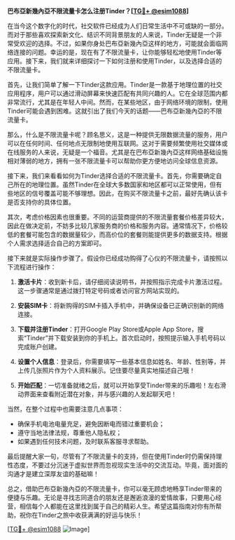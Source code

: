 **巴布亞新幾內亞不限流量卡怎么注册Tinder？[[TG💪+ @esim1088](https://t.me/s/esim1088)]**

在当今这个数字化的时代，社交软件已经成为人们日常生活中不可或缺的一部分。而对于那些喜欢探索新文化、结识不同背景朋友的人来说，Tinder无疑是一个非常受欢迎的选择。不过，如果你身处巴布亞新幾內亞这样的地方，可能就会面临网络连接的问题。幸运的是，现在有了不限流量卡，让你能够轻松地使用Tinder等应用。接下来，我们就来详细探讨一下如何注册和使用Tinder，以及选择合适的不限流量卡。

首先，让我们简单了解一下Tinder这款应用。Tinder是一款基于地理位置的社交应用程序，用户可以通过滑动屏幕来快速匹配有共同兴趣的人。它在全球范围内都非常流行，尤其是在年轻人中间。然而，在某些地区，由于网络环境的限制，使用Tinder可能会遇到困难。这就引出了我们今天的话题——巴布亞新幾內亞的不限流量卡。

那么，什么是不限流量卡呢？顾名思义，这是一种提供无限数据流量的服务，用户可以在任何时间、任何地点无限制地使用互联网。这对于需要频繁使用社交媒体或在线服务的人来说，无疑是一个福音。尤其是在巴布亞新幾內亞这样网络基础设施相对薄弱的地方，拥有一张不限流量卡可以帮助你更方便地访问全球信息资源。

接下来，我们来看看如何为Tinder选择合适的不限流量卡。首先，你需要确定自己所在的地理位置。虽然Tinder在全球大多数国家和地区都可以正常使用，但有些地区的信号覆盖可能不够理想。因此，在购买不限流量卡之前，最好先确认该卡是否支持你的具体位置。

其次，考虑价格因素也很重要。不同的运营商提供的不限流量套餐价格差异较大，因此在做决定前，不妨多比较几家服务商的价格和服务内容。通常情况下，价格较低的套餐可能包含的数据量较少，而高价位的套餐则能提供更多的数据支持。根据个人需求选择适合自己的方案即可。

接下来就是实际操作步骤了。假设你已经成功购得了心仪的不限流量卡，请按照以下流程进行操作：

1. **激活卡片**：收到新卡后，请仔细阅读说明书，并按照指示完成卡片激活过程。这一步骤通常是通过拨打特定号码或者访问官方网站实现的。
   
2. **安装SIM卡**：将新购得的SIM卡插入手机中，并确保设备已正确识别新的网络连接。
   
3. **下载并注册Tinder**：打开Google Play Store或Apple App Store，搜索“Tinder”并下载安装到你的手机上。首次启动时，按照提示输入手机号码以完成账户创建。

4. **设置个人信息**：登录后，你需要填写一些基本信息如姓名、年龄、性别等，并上传几张照片作为个人资料展示。记住要尽量真实地描述自己哦！

5. **开始匹配**：一切准备就绪之后，就可以开始享受Tinder带来的乐趣啦！左右滑动界面来查看附近潜在对象，并与感兴趣的人发起聊天吧！

当然，在整个过程中也需要注意几点事项：
- 确保手机电池电量充足，避免因断电而错过重要机会；
- 遵守当地法律法规，尊重他人隐私权；
- 如果遇到任何技术问题，及时联系客服寻求帮助。

最后提醒大家一句，尽管有了不限流量卡的支持，但在使用Tinder时仍需保持理性态度，不要过分沉迷于虚拟世界而忽视现实生活中的交流互动。毕竟，面对面的沟通才是建立深厚友谊的基础嘛！

总之，借助巴布亞新幾內亞的不限流量卡，你可以毫无顾虑地畅享Tinder带来的便捷与乐趣。无论是寻找志同道合的朋友还是邂逅浪漫的爱情故事，只要用心经营，相信每个人都能在这里找到属于自己的精彩人生。希望这篇指南对你有所帮助，祝你在Tinder之旅中收获满满的好运与快乐！

[[TG💪+ @esim1088](https://t.me/s/esim1088) ![Image](https://i.postimg.cc/4NQfJmqS/Snipaste-2025-05-13-00-14-12.png)]